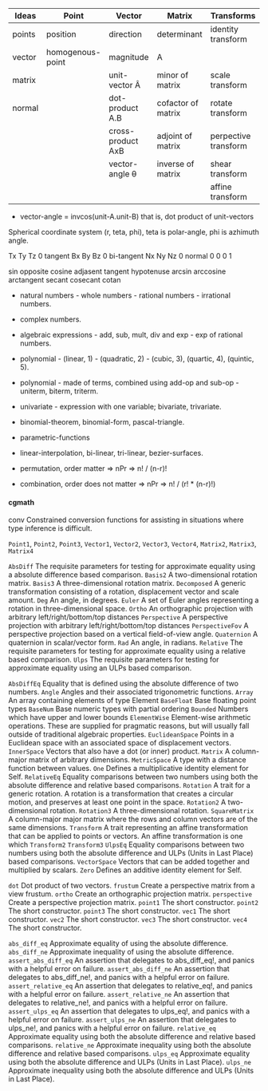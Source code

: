  Ideas  |  Point             |  Vector              | Matrix                      | Transforms
--------|--------------------|----------------------|-----------------------------|------------------------
points  |   position         |  direction           |   determinant               | identity transform
vector  |   homogenous-point |  magnitude |A|       |   basis (Change of basis)   | translate transform
matrix  |                    |  unit-vector Â       |   minor of matrix           | scale transform
normal  |                    |  dot-product A.B     |   cofactor of matrix        | rotate transform
        |                    |  cross-product AxB   |   adjoint of matrix         | perpective transform
        |                    |  vector-angle θ      |   inverse of matrix         | shear transform
        |                    |                      |                             | affine transform

* vector-angle = invcos(unit-A.unit-B) that is, dot product of unit-vectors

Spherical coordinate system (r, teta, phi), teta is polar-angle, phi is azhimuth angle.

Tx  Ty  Tz  0       tangent
Bx  By  Bz  0       bi-tangent
Nx  Ny  Nz  0       normal
0   0   0   1

sin             opposite
cosine          adjasent
tangent         hypotenuse
arcsin
arccosine
arctangent
secant
cosecant
cotan


* natural numbers - whole numbers - rational numbers - irrational numbers.
* complex numbers.

* algebraic expressions - add, sub, mult, div and exp - exp of rational numbers.
* polynomial - (linear, 1) - (quadratic, 2) - (cubic, 3), (quartic, 4), (quintic, 5).
* polynomial - made of terms, combined using add-op and sub-op - uniterm, biterm, triterm.
* univariate - expression with one variable; bivariate, trivariate.
* binomial-theorem, binomial-form, pascal-triangle.
* parametric-functions

* linear-interpolation, bi-linear, tri-linear, bezier-surfaces.

* permutation, order matter => nPr => n! / (n-r)!
* combination, order does not matter => nPr => n! / (r! * (n-r)!)

#### cgmath

conv    Constrained conversion functions for assisting in situations where type inference is difficult.


`Point1`, `Point2`, `Point3`, `Vector1`, `Vector2`, `Vector3`, `Vector4`, `Matrix2`, `Matrix3`, `Matrix4`

`AbsDiff`           The requisite parameters for testing for approximate equality using a absolute difference based comparison.
`Basis2`            A two-dimensional rotation matrix.
`Basis3`            A three-dimensional rotation matrix.
`Decomposed`        A generic transformation consisting of a rotation, displacement vector and scale amount.
`Deg`               An angle, in degrees.
`Euler`             A set of Euler angles representing a rotation in three-dimensional space.
`Ortho`             An orthographic projection with arbitrary left/right/bottom/top distances
`Perspective`       A perspective projection with arbitrary left/right/bottom/top distances
`PerspectiveFov`    A perspective projection based on a vertical field-of-view angle.
`Quaternion`        A quaternion in scalar/vector form.
`Rad`               An angle, in radians.
`Relative`          The requisite parameters for testing for approximate equality using a relative based comparison.
`Ulps`              The requisite parameters for testing for approximate equality using an ULPs based comparison.

`AbsDiffEq`         Equality that is defined using the absolute difference of two numbers.
`Angle`             Angles and their associated trigonometric functions.
`Array`             An array containing elements of type Element
`BaseFloat`         Base floating point types
`BaseNum`           Base numeric types with partial ordering
`Bounded`           Numbers which have upper and lower bounds
`ElementWise`       Element-wise arithmetic operations. These are supplied for pragmatic reasons, but will usually fall outside of traditional algebraic properties.
`EuclideanSpace`    Points in a Euclidean space with an associated space of displacement vectors.
`InnerSpace`        Vectors that also have a dot (or inner) product.
`Matrix`            A column-major matrix of arbitrary dimensions.
`MetricSpace`       A type with a distance function between values.
`One`               Defines a multiplicative identity element for Self.
`RelativeEq`        Equality comparisons between two numbers using both the absolute difference and relative based comparisons.
`Rotation`          A trait for a generic rotation. A rotation is a transformation that creates a circular motion, and preserves at least one point in the space.
`Rotation2`         A two-dimensional rotation.
`Rotation3`         A three-dimensional rotation.
`SquareMatrix`      A column-major major matrix where the rows and column vectors are of the same dimensions.
`Transform`         A trait representing an affine transformation that can be applied to points or vectors. An affine transformation is one which
`Transform2`
`Transform3`
`UlpsEq`            Equality comparisons between two numbers using both the absolute difference and ULPs (Units in Last Place) based comparisons.
`VectorSpace`       Vectors that can be added together and multiplied by scalars.
`Zero`              Defines an additive identity element for Self.

`dot`           Dot product of two vectors.
`frustum`       Create a perspective matrix from a view frustum.
`ortho`         Create an orthographic projection matrix.
`perspective`   Create a perspective projection matrix.
`point1`        The short constructor.
`point2`        The short constructor.
`point3`        The short constructor.
`vec1`          The short constructor.
`vec2`          The short constructor.
`vec3`          The short constructor.
`vec4`          The short constructor.

`abs_diff_eq`           Approximate equality of using the absolute difference.
`abs_diff_ne`           Approximate inequality of using the absolute difference.
`assert_abs_diff_eq`    An assertion that delegates to abs_diff_eq!, and panics with a helpful error on failure.
`assert_abs_diff_ne`    An assertion that delegates to abs_diff_ne!, and panics with a helpful error on failure.
`assert_relative_eq`    An assertion that delegates to relative_eq!, and panics with a helpful error on failure.
`assert_relative_ne`    An assertion that delegates to relative_ne!, and panics with a helpful error on failure.
`assert_ulps_eq`        An assertion that delegates to ulps_eq!, and panics with a helpful error on failure.
`assert_ulps_ne`        An assertion that delegates to ulps_ne!, and panics with a helpful error on failure.
`relative_eq`           Approximate equality using both the absolute difference and relative based comparisons.
`relative_ne`           Approximate inequality using both the absolute difference and relative based comparisons.
`ulps_eq`               Approximate equality using both the absolute difference and ULPs (Units in Last Place).
`ulps_ne`               Approximate inequality using both the absolute difference and ULPs (Units in Last Place).
